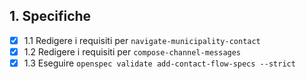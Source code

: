 ## 1. Specifiche
- [x] 1.1 Redigere i requisiti per `navigate-municipality-contact`
- [x] 1.2 Redigere i requisiti per `compose-channel-messages`
- [x] 1.3 Eseguire `openspec validate add-contact-flow-specs --strict`
